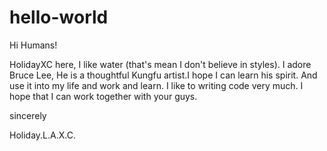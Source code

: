 # hello-world

Hi Humans!

HolidayXC here, I like water (that's mean I don't believe in styles). 
I adore Bruce Lee, He is a thoughtful Kungfu artist.I hope I can learn his spirit. And use it into my life and work and learn.
I like to writing code very much. I hope that I can work together with your guys.

sincerely

Holiday.L.A.X.C.
